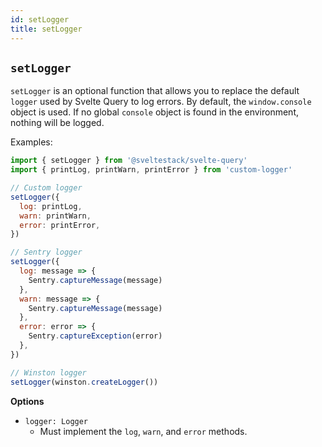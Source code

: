 ```yaml
---
id: setLogger
title: setLogger
---
```


## `setLogger`

`setLogger` is an optional function that allows you to replace the default `logger` used by Svelte Query to log errors. By default, the `window.console` object is used. If no global `console` object is found in the environment, nothing will be logged.

Examples:

```js
import { setLogger } from '@sveltestack/svelte-query'
import { printLog, printWarn, printError } from 'custom-logger'

// Custom logger
setLogger({
  log: printLog,
  warn: printWarn,
  error: printError,
})

// Sentry logger
setLogger({
  log: message => {
    Sentry.captureMessage(message)
  },
  warn: message => {
    Sentry.captureMessage(message)
  },
  error: error => {
    Sentry.captureException(error)
  },
})

// Winston logger
setLogger(winston.createLogger())
```

**Options**

- `logger: Logger`
  - Must implement the `log`, `warn`, and `error` methods.
